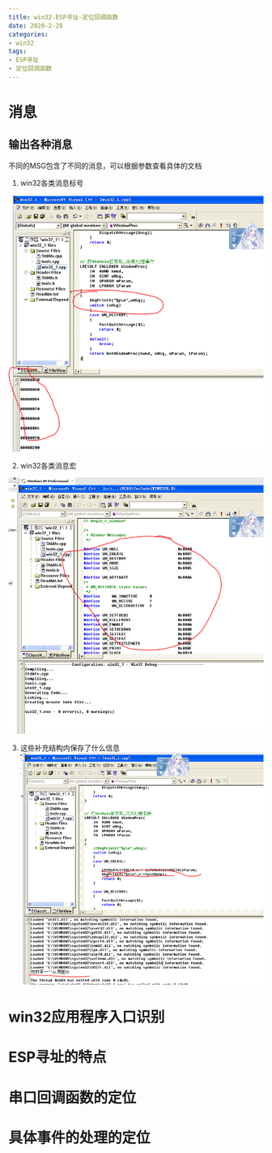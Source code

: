 ```yaml
---
title: win32-ESP寻址-定位回调函数
date: 2020-2-28
categories: 
- win32
tags: 
- ESP寻址
- 定位回调函数
---
```


# 消息
## 输出各种消息
不同的MSG包含了不同的消息，可以根据参数查看具体的文档

1. win32各类消息标号

![win32-5](/images/win32/win32-5.png)

2. win32各类消息宏

![win32-5](/images/win32/win32-6.png)

3. 这些补充结构内保存了什么信息
![win32-7](/images/win32/win32-7.png)

# win32应用程序入口识别



# ESP寻址的特点
# 串口回调函数的定位
# 具体事件的处理的定位